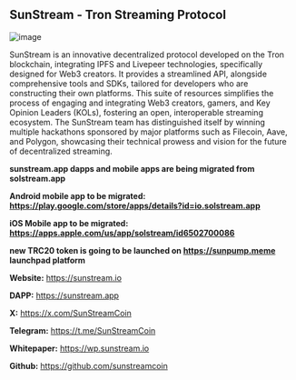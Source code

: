 ## SunStream - Tron Streaming Protocol

![image](https://github.com/user-attachments/assets/bfb361f6-6c7c-48a6-81b1-818345225915)

SunStream is an innovative decentralized protocol developed on the Tron blockchain, integrating IPFS and Livepeer technologies, specifically designed for Web3 creators. It provides a streamlined API, alongside comprehensive tools and SDKs, tailored for developers who are constructing their own platforms. This suite of resources simplifies the process of engaging and integrating Web3 creators, gamers, and Key Opinion Leaders (KOLs), fostering an open, interoperable streaming ecosystem. The SunStream team has distinguished itself by winning multiple hackathons sponsored by major platforms such as Filecoin, Aave, and Polygon, showcasing their technical prowess and vision for the future of decentralized streaming.

**sunstream.app dapps and mobile apps are being migrated from solstream.app**

**Android mobile app to be migrated: https://play.google.com/store/apps/details?id=io.solstream.app**

**iOS Mobile app to be migrated:  https://apps.apple.com/us/app/solstream/id6502700086**

**new TRC20 token is going to be launched on https://sunpump.meme launchpad platform**

**Website:** https://sunstream.io

**DAPP:** https://sunstream.app

**X:** https://x.com/SunStreamCoin

**Telegram:** https://t.me/SunStreamCoin

**Whitepaper:** https://wp.sunstream.io

**Github:** https://github.com/sunstreamcoin
